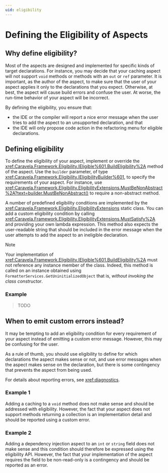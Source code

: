 ```yaml
---
uid: eligibility
---
```


# Defining the Eligibility of Aspects

## Why define eligibility?

Most of the aspects are designed and implemented for specific kinds of target declarations. For instance, you may decide that your caching aspect will not support `void` methods or methods with an `out` or `ref` parameter. It is important, as the author of the aspect, to make sure that the user of your aspect applies it only to the declarations that you expect. Otherwise, at best, the aspect will cause build errors and confuse the user. At worse, the run-time behavior of your aspect will be incorrect.

By defining the eligibility, you ensure that:

* the IDE or the compiler will report a nice error message when the user tries to add the aspect to an unsupported declaration, and that
* the IDE will only propose code action in the refactoring menu for eligible declarations.

## Defining eligibility

To define the eligibility of your aspect, implement or override the <xref:Caravela.Framework.Eligibility.IEligible%601.BuildEligibility%2A> method of the aspect. Use the `builder` parameter, of type <xref:Caravela.Framework.Eligibility.IEligibilityBuilder%601>, to specify the requirements of your aspect. For instance, use <xref:Caravela.Framework.Eligibility.EligibilityExtensions.MustBeNonAbstract%2A?text=builder.MustBeNonAbstract()> to require a non-abstract method.

A number of predefined eligibility conditions are implemented by the <xref:Caravela.Framework.Eligibility.EligibilityExtensions> static class. You can add a custom eligibility condition by calling <xref:Caravela.Framework.Eligibility.EligibilityExtensions.MustSatisfy%2A> and providing your own lambda expression. This method also expects the user-readable string that should be included in the error message when the user attempts to add the aspect to an ineligible declaration.

>[!NOTE] 
> Your implementation of <xref:Caravela.Framework.Eligibility.IEligible%601.BuildEligibility%2A> must not reference any instance member of the class. Indeed, this method is called on an instance obtained using `FormatterServices.GetUninitializedObject` that is, _without invoking the class constructor_.

### Example

> TODO

## When to emit custom errors instead?

It may be tempting to add an eligibility condition for every requirement of your aspect instead of emitting a custom error message. However, this may be confusing for the user. 

As a rule of thumb, you should use eligibility to define for which declarations the aspect makes sense or not, and use error messages when the aspect makes sense on the declaration, but there is some contingency that prevents the aspect from being used. 

For details about reporting errors, see <xref:diagnostics>.

### Example 1

Adding a caching to a `void` method does not make sense and should be addressed with eligibility. However, the fact that your aspect does not support methods returning a collection is an implementation detail and should be reported using a custom error.

### Example 2

Adding a dependency injection aspect to an `int` or `string` field does not make sense and this condition should therefore be expressed using the eligibility API. However, the fact that your implementation of the aspect requires the field to be non-read-only is a contingency and should be reported as an error.

